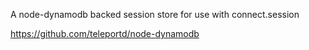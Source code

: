 A node-dynamodb backed session store for use with connect.session

https://github.com/teleportd/node-dynamodb